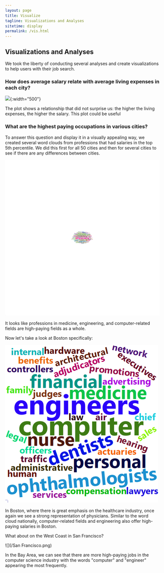 ```yaml
---
layout: page
title: Visualize
tagline: Visualizations and Analyses
sitetime: display
permalink: /vis.html
---
```


## Visualizations and Analyses

We took the liberty of conducting several analyses and create visualizations to help users with their job search.

### How does average salary relate with average living expenses in each city?

![](/SalaryvExpenses.png){:width="500"}

The plot shows a relationship that did not surprise us: the higher the living expenses, the higher the salary. This plot could be useful

### What are the highest paying occupations in various cities?

To answer this question and display it in a visually appealing way, we created several word clouds from professions that had salaries in the top 5th percentile. We did this first for all 50 cities and then for several cities to see if there are any differences between cities.

![](/total.png)

It looks like professions in medicine, engineering, and computer-related fields are high-paying fields as a whole.

Now let's take a look at Boston specifically:

![](/boston.png)

In Boston, where there is great emphasis on the healthcare industry, once again we see a strong representation of physicians. Similar to the word cloud nationally, computer-related fields and engineering also offer high-paying salaries in Boston.

What about on the West Coast in San Francisco?

![](/San Francisco.png)

In the Bay Area, we can see that there are more high-paying jobs in the computer science industry with the words "computer" and "engineer" appearing the most frequently.



